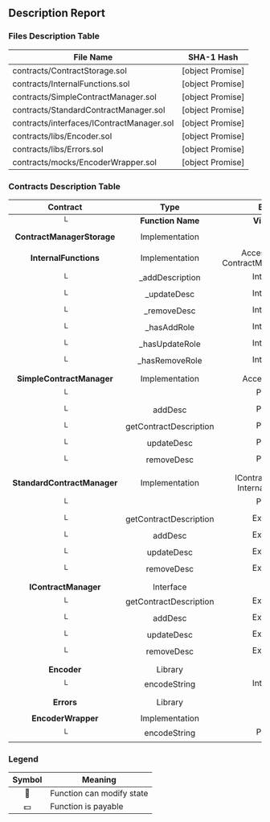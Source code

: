 ## Description Report

### Files Description Table


|  File Name  |  SHA-1 Hash  |
|-------------|--------------|
| contracts/ContractStorage.sol | [object Promise] |
| contracts/InternalFunctions.sol | [object Promise] |
| contracts/SimpleContractManager.sol | [object Promise] |
| contracts/StandardContractManager.sol | [object Promise] |
| contracts/interfaces/IContractManager.sol | [object Promise] |
| contracts/libs/Encoder.sol | [object Promise] |
| contracts/libs/Errors.sol | [object Promise] |
| contracts/mocks/EncoderWrapper.sol | [object Promise] |


### Contracts Description Table


|  Contract  |         Type        |       Bases      |                  |                 |
|:----------:|:-------------------:|:----------------:|:----------------:|:---------------:|
|     └      |  **Function Name**  |  **Visibility**  |  **Mutability**  |  **Modifiers**  |
||||||
| **ContractManagerStorage** | Implementation |  |||
||||||
| **InternalFunctions** | Implementation | AccessControl, ContractManagerStorage |||
| └ | _addDescription | Internal 🔒 | 🛑  | |
| └ | _updateDesc | Internal 🔒 | 🛑  | |
| └ | _removeDesc | Internal 🔒 | 🛑  | |
| └ | _hasAddRole | Internal 🔒 |   | |
| └ | _hasUpdateRole | Internal 🔒 |   | |
| └ | _hasRemoveRole | Internal 🔒 |   | |
||||||
| **SimpleContractManager** | Implementation | AccessControl |||
| └ | <Constructor> | Public ❗️ | 🛑  |NO❗️ |
| └ | addDesc | Public ❗️ | 🛑  |NO❗️ |
| └ | getContractDescription | Public ❗️ |   |NO❗️ |
| └ | updateDesc | Public ❗️ | 🛑  |NO❗️ |
| └ | removeDesc | Public ❗️ | 🛑  |NO❗️ |
||||||
| **StandardContractManager** | Implementation | IContractManager, InternalFunctions |||
| └ | <Constructor> | Public ❗️ | 🛑  |NO❗️ |
| └ | getContractDescription | External ❗️ |   |NO❗️ |
| └ | addDesc | External ❗️ | 🛑  | onlyAddRole |
| └ | updateDesc | External ❗️ | 🛑  | onlyUpdateRole |
| └ | removeDesc | External ❗️ | 🛑  | onlyRemoveRole |
||||||
| **IContractManager** | Interface |  |||
| └ | getContractDescription | External ❗️ |   |NO❗️ |
| └ | addDesc | External ❗️ | 🛑  |NO❗️ |
| └ | updateDesc | External ❗️ | 🛑  |NO❗️ |
| └ | removeDesc | External ❗️ | 🛑  |NO❗️ |
||||||
| **Encoder** | Library |  |||
| └ | encodeString | Internal 🔒 |   | |
||||||
| **Errors** | Library |  |||
||||||
| **EncoderWrapper** | Implementation |  |||
| └ | encodeString | Public ❗️ |   |NO❗️ |


### Legend

|  Symbol  |  Meaning  |
|:--------:|-----------|
|    🛑    | Function can modify state |
|    💵    | Function is payable |
